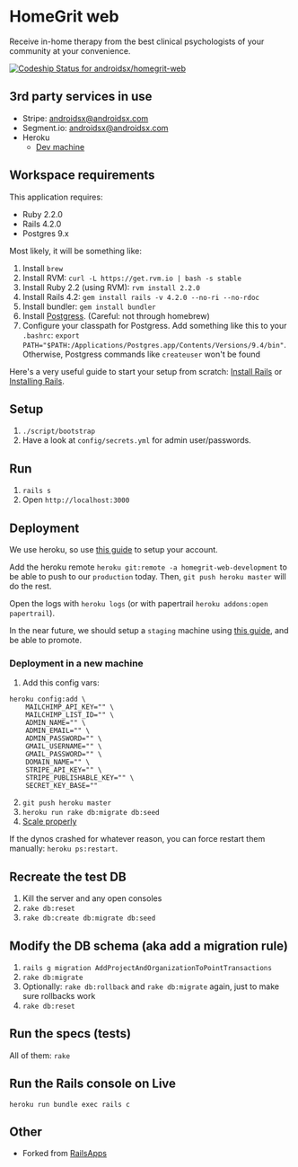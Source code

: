 HomeGrit web
================

Receive in-home therapy from the best clinical psychologists of your community at your convenience.

[ ![Codeship Status for androidsx/homegrit-web](https://codeship.com/projects/c8b830c0-b13c-0132-21e3-7a1c9d708e01/status?branch=master)](https://codeship.com/projects/69782)



3rd party services in use
-------------------------

- Stripe: androidsx@androidsx.com
- Segment.io: androidsx@androidsx.com
- Heroku
     - [Dev machine](https://homegrit-web-development.herokuapp.com/)

Workspace  requirements
-----------------------

This application requires:

- Ruby 2.2.0
- Rails 4.2.0
- Postgres 9.x

Most likely, it will be something like:

1. Install `brew`
2. Install RVM: `curl -L https://get.rvm.io | bash -s stable`
3. Install Ruby 2.2 (using RVM): `rvm install 2.2.0`
4. Install Rails 4.2: `gem install rails -v 4.2.0 --no-ri --no-rdoc`
5. Install bundler: `gem install bundler`
6. Install [Postgress](http://postgresapp.com/). (Careful: not through homebrew)
7. Configure your classpath for Postgress. Add something like this to your `.bashrc`: `export PATH="$PATH:/Applications/Postgres.app/Contents/Versions/9.4/bin"`. Otherwise, Postgress commands like `createuser` won't be found

Here's a very useful guide to start your setup from scratch: [Install Rails](http://installrails.com/) or [Installing Rails](http://railsapps.github.io/installing-rails.html).

Setup
-------------

1. `./script/bootstrap`
2. Have a look at `config/secrets.yml` for admin user/passwords.

Run
-------------

1. `rails s`
2. Open `http://localhost:3000`


Deployment
------------
We use heroku, so use [this guide](https://devcenter.heroku.com/articles/getting-started-with-rails4) to setup your account.

Add the heroku remote `heroku git:remote -a homegrit-web-development` to be able to push to our `production` today. Then, `git push heroku master` will do the rest.

Open the logs with `heroku logs` (or with papertrail `heroku addons:open papertrail`).

In the near future, we should setup a `staging` machine using [this guide](https://devcenter.heroku.com/articles/multiple-environments), and be able to promote.

### Deployment in a new machine ###

1. Add this config vars:

```
heroku config:add \
    MAILCHIMP_API_KEY="" \
    MAILCHIMP_LIST_ID="" \
    ADMIN_NAME="" \
    ADMIN_EMAIL="" \
    ADMIN_PASSWORD="" \
    GMAIL_USERNAME="" \
    GMAIL_PASSWORD="" \
    DOMAIN_NAME="" \
    STRIPE_API_KEY="" \
    STRIPE_PUBLISHABLE_KEY="" \
    SECRET_KEY_BASE=""
```

2. `git push heroku master`
3. `heroku run rake db:migrate db:seed`
4. [Scale properly](https://devcenter.heroku.com/articles/getting-started-with-rails4#visit-your-application)

If the dynos crashed for whatever reason, you can force restart them manually: `heroku ps:restart`.


Recreate the test DB
---------------

1. Kill the server and any open consoles
2. `rake db:reset`
3. `rake db:create db:migrate db:seed`

Modify the DB schema (aka add a migration rule)
-------------------------

1. `rails g migration AddProjectAndOrganizationToPointTransactions`
2. `rake db:migrate`
3. Optionally: `rake db:rollback` and `rake db:migrate` again, just to make sure rollbacks work
4. `rake db:reset`


Run the specs (tests)
-------------

All of them: `rake`


Run the Rails console on Live
----------------

`heroku run bundle exec rails c`


Other
-----

- Forked from [RailsApps](https://github.com/RailsApps/rails-stripe-coupons)
